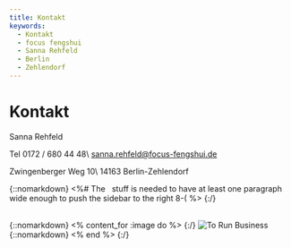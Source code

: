 ```yaml
---
title: Kontakt
keywords:
  - Kontakt
  - focus fengshui
  - Sanna Rehfeld
  - Berlin
  - Zehlendorf
---
```


# Kontakt

Sanna Rehfeld

Tel 0172 / 680 44 48\\
<sanna.rehfeld@focus-fengshui.de>

Zwingenberger Weg 10\\
14163 Berlin-Zehlendorf

{::nomarkdown}
<%# The &nbsp; stuff is needed to have at least one paragraph wide enough to
    push the sidebar to the right 8-( %>
{:/}
&nbsp; &nbsp; &nbsp; &nbsp; &nbsp; &nbsp; &nbsp; &nbsp; &nbsp; &nbsp; &nbsp; &nbsp; &nbsp; &nbsp; &nbsp; &nbsp; &nbsp; &nbsp; &nbsp; &nbsp; &nbsp; &nbsp; &nbsp; &nbsp; &nbsp; &nbsp; &nbsp; &nbsp; &nbsp; &nbsp; &nbsp; &nbsp; &nbsp; &nbsp; &nbsp; &nbsp; &nbsp; &nbsp; &nbsp; &nbsp; &nbsp; &nbsp; &nbsp; &nbsp; &nbsp; &nbsp; &nbsp; &nbsp; &nbsp; &nbsp; &nbsp; &nbsp; &nbsp; &nbsp; &nbsp; &nbsp; &nbsp; &nbsp; &nbsp; &nbsp; &nbsp; &nbsp; &nbsp; &nbsp; &nbsp; &nbsp; &nbsp; &nbsp; &nbsp; &nbsp; &nbsp; &nbsp; &nbsp; &nbsp; &nbsp; &nbsp; &nbsp; &nbsp; &nbsp; &nbsp;

{::nomarkdown}
<% content_for :image do %>
{:/}
![To Run Business](/images/torunbusiness.jpg)
{::nomarkdown}
<% end %>
{:/}
